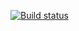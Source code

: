 [![Build status](https://build.appcenter.ms/v0.1/apps/1a132399-38a3-41a7-af62-9fc8c9805c25/branches/dev/badge)](https://appcenter.ms)
